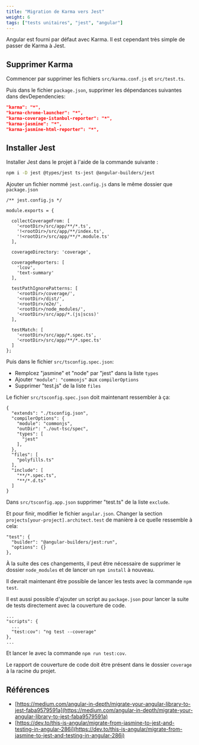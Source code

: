 ```yaml
---
title: "Migration de Karma vers Jest"
weight: 6
tags: ["tests unitaires", "jest", "angular"]
---
```


Angular est fourni par défaut avec Karma. Il est cependant très simple de passer de Karma à Jest.

## Supprimer Karma
Commencer par supprimer les fichiers `src/karma.conf.js` et `src/test.ts`.

Puis dans le fichier `package.json`, supprimer les dépendances suivantes dans devDependencies:

```json
"karma": "*",
"karma-chrome-launcher": "*",
"karma-coverage-istanbul-reporter": "*",
"karma-jasmine": "*",
"karma-jasmine-html-reporter": "*",
```

## Installer Jest
Installer Jest dans le projet à l'aide de la commande suivante :

```bash
npm i -D jest @types/jest ts-jest @angular-builders/jest
```

Ajouter un fichier nommé `jest.config.js` dans le même dossier que `package.json`

```
/** jest.config.js */

module.exports = {

  collectCoverageFrom: [
    '<rootDir>/src/app/**/*.ts',
    '!<rootDir>/src/app/**/index.ts',
    '!<rootDir>/src/app/**/*.module.ts'
  ],

  coverageDirectory: 'coverage',

  coverageReporters: [
    'lcov',
    'text-summary'
  ],

  testPathIgnorePatterns: [
    '<rootDir>/coverage/',
    '<rootDir>/dist/',
    '<rootDir>/e2e/',
    '<rootDir>/node_modules/',
    '<rootDir>/src/app/*.(js|scss)'
  ],

  testMatch: [
    '<rootDir>/src/app/*.spec.ts',
    '<rootDir>/src/app/**/*.spec.ts'
  ]
};
```

Puis dans le fichier `src/tsconfig.spec.json`:
- Remplcez "jasmine" et "node" par "jest" dans la liste `types`
- Ajouter `"module": "commonjs"` aux `compilerOptions`
- Supprimer "test.js" de la liste `files`

Le fichier `src/tsconfig.spec.json` doit maintenant ressembler à ça:

```
{
  "extends": "./tsconfig.json",
  "compilerOptions": {
    "module": "commonjs",
    "outDir": "./out-tsc/spec",
    "types": [
      "jest"
    ],
  },
  "files": [
    "polyfills.ts"
  ],
  "include": [
    "**/*.spec.ts",
    "**/*.d.ts"
  ]
}
```

Dans `src/tsconfig.app.json` supprimer "test.ts" de la liste `exclude`.

Et pour finir, modifier le fichier `angular.json`.
Changer la section `projects[your-project].architect.test` de manière à ce quelle ressemble à cela:

```
"test": {
  "builder": "@angular-builders/jest:run",
  "options": {}
},
```

À la suite des ces changements, il peut être nécessaire de supprimer le dossier `node_modules` et de lancer un `npm install` à nouveau.

Il devrait maintenant être possible de lancer les tests avec la commande `npm test`.

Il est aussi possible d'ajouter un script au `package.json` pour lancer la suite de tests directement avec la couverture de code.

```
...
"scripts": {
  ...
  "test:cov": "ng test --coverage"
},
...
```

Et lancer le avec la commande `npm run test:cov`.

Le rapport de couverture de code doit être présent dans le dossier `coverage` à la racine du projet.

## Références

- [https://medium.com/angular-in-depth/migrate-your-angular-library-to-jest-faba9579591a](https://medium.com/angular-in-depth/migrate-your-angular-library-to-jest-faba9579591a)
- [https://dev.to/this-is-angular/migrate-from-jasmine-to-jest-and-testing-in-angular-286i](https://dev.to/this-is-angular/migrate-from-jasmine-to-jest-and-testing-in-angular-286i)
